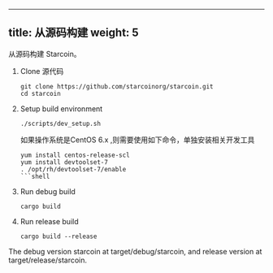 
---
title: 从源码构建
weight: 5
---

从源码构建 Starcoin。

<!--more-->

1. Clone 源代码

     ```shell
    git clone https://github.com/starcoinorg/starcoin.git
    cd starcoin
    ```
2. Setup build environment

    ```shell
    ./scripts/dev_setup.sh
    ```

    如果操作系统是CentOS 6.x ,则需要使用如下命令，单独安装相关开发工具

    ```shell
    yum install centos-release-scl
    yum install devtoolset-7
    . /opt/rh/devtoolset-7/enable
    ```shell

3. Run debug build

    ```shell
   cargo build
    ```
4. Run release build

    ```shell
   cargo build --release
    ```
   
The debug version starcoin at target/debug/starcoin, and release version at target/release/starcoin.